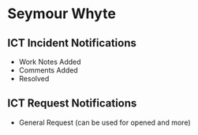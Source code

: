# Seymour Whyte

## ICT Incident Notifications
- Work Notes Added
- Comments Added
- Resolved

## ICT Request Notifications
- General Request (can be used for opened and more)